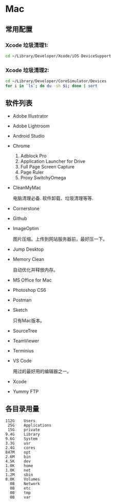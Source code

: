 # Mac


## 常用配置
### Xcode 垃圾清理1:
```bash
cd ~/Library/Developer/Xcode/iOS DeviceSupport
```
### Xcode 垃圾清理2:
```bash
cd ~/Library/Developer/CoreSimulator/Devices
for i in `ls`; do du -sh $i; done | sort
```


## 软件列表
- Adobe Illustrator
- Adobe Lightroom
- Android Studio
- Chrome
    1. Adblock Pro
    2. Application Launcher for Drive
    3. Full Page Screen Capture
    4. Page Ruler
    5. Proxy SwitchyOmega
- CleanMyMac

  电脑清理必备. 软件卸载、垃圾清理等等.

- Cornerstone
- Github
- ImageOptim

  图片压缩。上传到网站服务器前，最好压一下。

- Jump Desktop
- Memory Clean

  自动优化并释放内存。

- MS Office for Mac
- Photoshop CS6
- Postman
- Sketch

  只有Mac版本。

- SourceTree
- TeamViewer
- Terminius
- VS Code

  用过的最好用的编辑器之一。

- Xcode
- Yummy FTP

## 各目录用量
```
112G	Users
 25G	Applications
 15G	private
9.4G	Library
9.6G	System
3.3G	usr
2.4G	cores
847M	opt
2.6M	bin
4.5K	dev
1.0K	home
1.0K	net
1.2M	sbin
8.0K	Volumes
  0B	Network
  0B	etc
  0B	tmp
  0B	var
```

